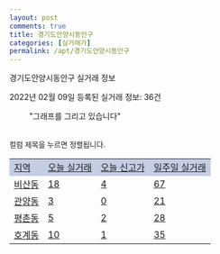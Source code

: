 ```yaml
---
layout: post
comments: true
title: 경기도안양시동안구
categories: [실거래가]
permalink: /apt/경기도안양시동안구
---
```


경기도안양시동안구 실거래 정보

2022년 02월 09일 등록된 실거래 정보: 36건

<!--<script async src="https://pagead2.googlesyndication.com/pagead/js/adsbygoogle.js?client=ca-pub-3485438051770037"
 crossorigin="anonymous"></script>-->

<script type="text/javascript">
  google.charts.load('current', {'packages':['corechart']});
  google.charts.setOnLoadCallback(drawChart);

  function drawChart() {
    var data = google.visualization.arrayToDataTable([['거래일', '매매', '전월세', '전매'], ['21-01', 9, 11, 0], ['21-02', 341, 592, 7], ['21-03', 299, 844, 13], ['21-04', 300, 724, 20], ['21-05', 321, 590, 4], ['21-06', 384, 597, 3], ['21-07', 340, 619, 9], ['21-08', 204, 564, 5], ['21-09', 155, 413, 3], ['21-10', 83, 492, 2], ['21-11', 56, 467, 0], ['21-12', 45, 632, 1], ['22-01', 22, 566, 2], ['22-02', 1, 46, 0]]);

    var options = {
      title: '최근 1년간 유형별 거래량 추이',
      legend: { position: 'bottom' }
    };

    setTimeout(function() {
        var chart = new google.visualization.LineChart(document.getElementById('columnchart_material'));
        chart.draw(data, (options));
        document.getElementById('loading').style.display = 'none';
        var dayLabel = (new Date()).getDay();
        if (dayLabel < 2) {
            sorttable.innerSortFunction.apply(document.getElementById('week'), []);
            sorttable.innerSortFunction.apply(document.getElementById('week'), []);        
        }
        else {
            sorttable.innerSortFunction.apply(document.getElementById('today'), []);
            sorttable.innerSortFunction.apply(document.getElementById('today'), []);
        }
    }, 200);

  }
</script>

<div id="loading" style="z-index:20; display: block; margin-left: 35px">"그래프를 그리고 있습니다"</div>
<div id="columnchart_material" style="width: 95%; margin-left: -35px; display: block"></div>
<!--<div style="width: 95%; margin-left: -35px; display: block">
      <script async src="https://pagead2.googlesyndication.com/pagead/js/adsbygoogle.js?client=ca-pub-3485438051770037"
          crossorigin="anonymous"></script>
      <ins class="adsbygoogle"
          style="display:block"
          data-ad-format="fluid"
          data-ad-layout-key="-fb+5w+4e-db+86"
          data-ad-client="ca-pub-3485438051770037"
          data-ad-slot="1827090281"></ins>
      <script>
          (adsbygoogle = window.adsbygoogle || []).push({});
      </script>
</div>-->
<br>

<font size='small' style='font-size: small;'>컬럼 제목을 누르면 정렬됩니다.</font>
<table class="sortable">
  <tr style='background-color: rgba(114, 132, 186,0.4);'>
    <td id="region"><a href="#">지역</a></td>
    <td id="today"><a href="#">오늘 실거래</a></td>
    <td id="today_new"><a href="#">오늘 신고가</a></td>
    <td id="week"><a href="#">일주일 실거래</a></td>
  </tr>

  
  <tr class="item">
    <td><a href="경기도안양시동안구비산동">비산동</a></td>
    <td><a href="경기도안양시동안구비산동">18</a></td>
    <td><a href="경기도안양시동안구비산동">4</a></td>
    <td><a href="경기도안양시동안구비산동">67</a></td>
  </tr>
    

  <tr class="item">
    <td><a href="경기도안양시동안구관양동">관양동</a></td>
    <td><a href="경기도안양시동안구관양동">3</a></td>
    <td><a href="경기도안양시동안구관양동">0</a></td>
    <td><a href="경기도안양시동안구관양동">21</a></td>
  </tr>
    

  <tr class="item">
    <td><a href="경기도안양시동안구평촌동">평촌동</a></td>
    <td><a href="경기도안양시동안구평촌동">5</a></td>
    <td><a href="경기도안양시동안구평촌동">2</a></td>
    <td><a href="경기도안양시동안구평촌동">28</a></td>
  </tr>
    

  <tr class="item">
    <td><a href="경기도안양시동안구호계동">호계동</a></td>
    <td><a href="경기도안양시동안구호계동">10</a></td>
    <td><a href="경기도안양시동안구호계동">1</a></td>
    <td><a href="경기도안양시동안구호계동">35</a></td>
  </tr>
    


</table>


    